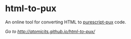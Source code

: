# html-to-pux
An online tool for converting HTML to [purescript-pux](https://github.com/alexmingoia/purescript-pux) code. 

*Go to http://atomicits.github.io/html-to-pux/*
